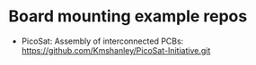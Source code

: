 # 


# Board mounting example repos
- PicoSat: Assembly of interconnected PCBs: https://github.com/Kmshanley/PicoSat-Initiative.git